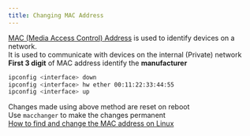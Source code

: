 ```yaml
---
title: Changing MAC Address
---
```


[MAC (Media Access Control) Address](../../Computer%20Networks/Layer-wise%20Concepts/Data%20Link%20Layer%20Concepts/MAC%20(Media%20Access%20Control)%20Address.md) is used to identify devices on a network.  
It is used to communicate with devices on the internal (Private) network  
**First 3 digit** of MAC address identify the **manufacturer**

````bash
ipconfig <interface> down
ipconfig <interface> hw ether 00:11:22:33:44:55
ipconfig <interface> up
````

Changes made using above method are reset on reboot  
Use `macchanger` to make the changes permanent  
[How to find and change the MAC address on Linux](https://linuxhint.com/find_mac_address_change_mac_address_linux/)